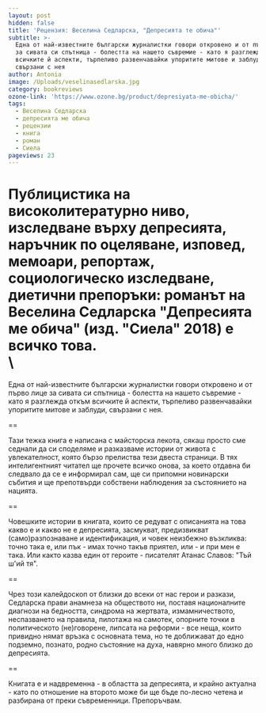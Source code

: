 ```yaml
---
layout: post
hidden: false
title: 'Рецензия: Веселина Седларска, "Депресията те обича"'
subtitle: >-
  Една от най-известните български журналистки говори откровено и от първо лице
  за сивата си спътница - болестта на нашето съвремие - като я разглежда откъм
  всичките й аспекти, търпеливо развенчавайки упоритите митове и заблуди,
  свързани с нея
author: Antonia
image: /Uploads/veselinasedlarska.jpg
category: bookreviews
ozone-link: 'https://www.ozone.bg/product/depresiyata-me-obicha/'
tags:
  - Веселина Седларска
  - депресията ме обича
  - рецензии
  - книга
  - роман
  - Сиела
pageviews: 23
---
```

Публицистика на високолитературно ниво, изследване върху депресията, наръчник по оцеляване, изповед, мемоари, репортаж, социологическо изследване, диетични препоръки: романът на Веселина Седларска "Депресията ме обича" (изд. "Сиела" 2018) е всичко това. \
\
==

Една от най-известните български журналистки говори откровено и от първо лице за сивата си спътница - болестта на нашето съвремие - като я разглежда откъм всичките й аспекти, търпеливо развенчавайки упоритите митове и заблуди, свързани с нея. 

\==

Тази тежка книга е написана с майсторска лекота, сякаш просто сме седнали да си споделяме и разказваме истории от живота с увлекателност, която бързо прелиства тези двеста страници. В тях интелигентният читател ще прочете всичко онова, за което отдавна би следвало да се е информирал сам, ще си припомни новинарски събития и ще препотвърди собствени наблюдения за състоянието на нацията. 

\==

Човешките истории в книгата, които се редуват с описанията на това какво е и какво не е депресията, засмукват, предизвикват (само)разпознаване и идентификация, и човек неизбежно възкликва: точно така е, или пък - имах точно такъв приятел, или - и при мен е така. Или както казва един от героите - писателят Атанас Славов: "Тъй ш'ий тя". 

\==

Чрез този калейдоскоп от близки до всеки от нас герои и разкази, Седларска прави анамнеза на обществото ни, поставя националните диагнози на бедността, синдрома на жертвата, измамничеството, неспазването на правила, пилотажа на самотек, опорните точки в политическото (не)говорене, липсата на реформи - все неща, които привидно нямат връзка с основната тема, но те доближават до едно подземно, познато, родно състояние на духа, навярно много близко до депресията. 

\==

Книгата е и надвременна - в областта за депресията, и крайно актуална - като по отношение на второто може би ще бъде по-лесно четена и разбирана от преки съвременници. Препоръчвам.
